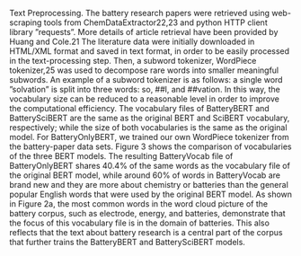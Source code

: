 Text Preprocessing. The battery research papers were
retrieved using web-scraping tools from ChemDataExtractor22,23
and python HTTP client library ”requests”. More
details of article retrieval have been provided by Huang and
Cole.21 The literature data were initially downloaded in
HTML/XML format and saved in text format, in order to be
easily processed in the text-processing step. Then, a subword
tokenizer, WordPiece tokenizer,25 was used to decompose rare
words into smaller meaningful subwords. An example of a
subword tokenizer is as follows: a single word ”solvation” is
split into three words: so, ##l, and ##vation. In this way, the
vocabulary size can be reduced to a reasonable level in order to
improve the computational efficiency. The vocabulary files of
BatteryBERT and BatterySciBERT are the same as the original
BERT and SciBERT vocabulary, respectively; while the size of
both vocabularies is the same as the original model. For
BatteryOnlyBERT, we trained our own WordPiece tokenizer
from the battery-paper data sets. Figure 3 shows the
comparison of vocabularies of the three BERT models. The
resulting BatteryVocab file of BatteryOnlyBERT shares 40.4%
of the same words as the vocabulary file of the original BERT
model, while around 60% of words in BatteryVocab are brand
new and they are more about chemistry or batteries than the
general popular English words that were used by the original
BERT model. As shown in Figure 2a, the most common words
in the word cloud picture of the battery corpus, such as
electrode, energy, and batteries, demonstrate that the focus of
this vocabulary file is in the domain of batteries. This also
reflects that the text about battery research is a central part of
the corpus that further trains the BatteryBERT and
BatterySciBERT models.
